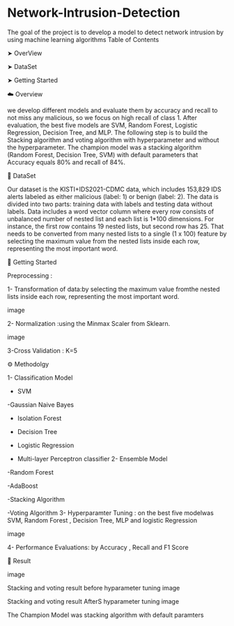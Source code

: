 # Network-Intrusion-Detection
The goal of the project is to develop a model to detect network intrusion by using machine learning algorithms 
Table of Contents

➤ OverView

➤ DataSet

➤ Getting Started

☁️ Overview

we develop different models and evaluate them by accuracy and recall to not miss any malicious, so we focus on high recall of class 1. After evaluation, the best five models are SVM, Random Forest, Logistic Regression, Decision Tree, and MLP. The following step is to build the Stacking algorithm and voting algorithm with hyperparameter and without the hyperparameter. The champion model was a stacking algorithm (Random Forest, Decision Tree, SVM) with default parameters that Accuracy equals 80% and recall of 84%.

🔸 DataSet

Our dataset is the KISTI+IDS2021-CDMC data, which includes 153,829 IDS alerts labeled as either malicious (label: 1) or benign (label: 2). The data is divided into two parts: training data with labels and testing data without labels. Data includes a word vector column where every row consists of unbalanced number of nested list and each list is 1*100 dimensions. For instance, the first row contains 19 nested lists, but second row has 25. That needs to be converted from many nested lists to a single (1 x 100) feature by selecting the maximum value from the nested lists inside each row, representing the most important word.

📖 Getting Started

Preprocessing :

1- Transformation of data:by selecting the maximum value fromthe nested lists inside each row, representing the most important word.

image

2- Normalization :using the Minmax Scaler from Sklearn.

image

3-Cross Validation : K=5

⚙️ Methodolgy

1- Classification Model

 - SVM
 
 -Gaussian Naive Bayes
 
 - Isolation Forest
 
 - Decision Tree
 
 - Logistic Regression
 
 - Multi-layer Perceptron classifier
2- Ensemble Model

-Random Forest

-AdaBoost

-Stacking Algorithm

-Voting Algorithm
3- Hyperparamter Tuning : on the best five modelwas SVM, Random Forest , Decision Tree, MLP and logistic Regression

image

4- Performance Evaluations: by Accuracy , Recall and F1 Score

📜 Result

image

Stacking and voting result before hyparameter tuning
image

Stacking and voting result AfterS hyparameter tuning
image

The Champion Model was stacking algorithm with default paramters
